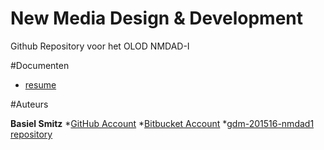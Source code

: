 New Media Design & Development
================
Github Repository voor het OLOD NMDAD-I

#Documenten

* [resume](resume.md)

#Auteurs


**Basiel Smitz**
*[GitHub Account](https://github.com/basismit)
*[Bitbucket Account](https://bitbucket.org/basismit/)
*[gdm-201516-nmdad1 repository](https://github.com/basismit/gdm-201516-nmdad1)
